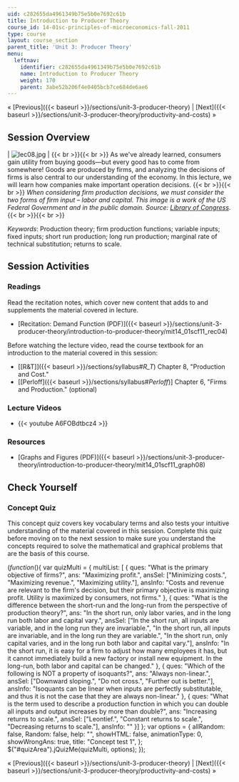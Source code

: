 ```yaml
---
uid: c282655da4961349b75e5b0e7692c61b
title: Introduction to Producer Theory
course_id: 14-01sc-principles-of-microeconomics-fall-2011
type: course
layout: course_section
parent_title: 'Unit 3: Producer Theory'
menu:
  leftnav:
    identifier: c282655da4961349b75e5b0e7692c61b
    name: Introduction to Producer Theory
    weight: 170
    parent: 3abe52b206f4e0405bcb7ce684de6ae6
---
```


« [Previous]({{< baseurl >}}/sections/unit-3-producer-theory) | [Next]({{< baseurl >}}/sections/unit-3-producer-theory/productivity-and-costs) »

Session Overview
----------------

| ![lec08.jpg](https://open-learning-course-data-production.s3.amazonaws.com/14-01sc-principles-of-microeconomics-fall-2011/4e52aa37945ea802185e3233889af156_lec08.jpg) |  {{< br >}}{{< br >}} As we've already learned, consumers gain utility from buying goods—but every good has to come from somewhere! Goods are produced by firms, and analyzing the decisions of firms is also central to our understanding of the economy. In this lecture, we will learn how companies make important operation decisions. {{< br >}}{{< br >}} _When considering firm production decisions, we must consider the two forms of firm input – labor and capital. This image is a work of the US Federal Government and in the public domain. Source: [Library of Congress](http://www.loc.gov/pictures/resource/fsac.1a34951/)_. {{< br >}}{{< br >}}  

_Keywords_: Production theory; firm production functions; variable inputs; fixed inputs; short run production; long run production; marginal rate of technical substitution; returns to scale.

Session Activities
------------------

### Readings

Read the recitation notes, which cover new content that adds to and supplements the material covered in lecture.

*   [Recitation: Demand Function (PDF)]({{< baseurl >}}/sections/unit-3-producer-theory/introduction-to-producer-theory/mit14_01scf11_rec04)

Before watching the lecture video, read the course textbook for an introduction to the material covered in this session:

*   [\[R&T\]]({{< baseurl >}}/sections/syllabus#_R_T_) Chapter 8, "Production and Cost."
*   \[[Perloff]({{< baseurl >}}/sections/syllabus#_Perloff_)\] Chapter 6, "Firms and Production." (optional)

### Lecture Videos

*   {{< youtube A6FOBdtbcz4 >}}

### Resources

*   [Graphs and Figures (PDF)]({{< baseurl >}}/sections/unit-3-producer-theory/introduction-to-producer-theory/mit14_01scf11_graph08)

Check Yourself
--------------

### Concept Quiz

This concept quiz covers key vocabulary terms and also tests your intuitive understanding of the material covered in this session. Complete this quiz before moving on to the next session to make sure you understand the concepts required to solve the mathematical and graphical problems that are the basis of this course.

$( function($){ var quizMulti = { multiList: \[ { ques: "What is the primary objective of firms?", ans: "Maximizing profit.", ansSel: \["Minimizing costs.", "Maximizing revenue.", "Maximizing utility."\], ansInfo: "Costs and revenue are relevant to the firm's decision, but their primary objective is maximizing profit. Utility is maximized by consumers, not firms." }, { ques: "What is the difference between the short-run and the long-run from the perspective of production theory?", ans: "In the short run, only labor varies, and in the long run both labor and capital vary.", ansSel: \["In the short run, all inputs are variable, and in the long run they are invariable.", "In the short run, all inputs are invariable, and in the long run they are variable.", "In the short run, only capital varies, and in the long run both labor and capital vary."\], ansInfo: "In the short run, it is easy for a firm to adjust how many employees it has, but it cannot immediately build a new factory or install new equipment. In the long-run, both labor and capital can be changed." }, { ques: "Which of the following is NOT a property of isoquants?", ans: "Always non-linear.", ansSel: \["Downward sloping.", "Do not cross.", "Further out is better."\], ansInfo: "Isoquants can be linear when inputs are perfectly substitutable, and thus it is not the case that they are always non-linear." }, { ques: "What is the term used to describe a production function in which you can double all inputs and output increases by more than double?", ans: "Increasing returns to scale.", ansSel: \["Leontief.", "Constant returns to scale.", "Decreasing returns to scale."\], ansInfo: "" }\] }; var options = { allRandom: false, Random: false, help: "", showHTML: false, animationType: 0, showWrongAns: true, title: "Concept test 1", }; $("#quizArea").jQuizMe(quizMulti, options); });

« [Previous]({{< baseurl >}}/sections/unit-3-producer-theory) | [Next]({{< baseurl >}}/sections/unit-3-producer-theory/productivity-and-costs) »